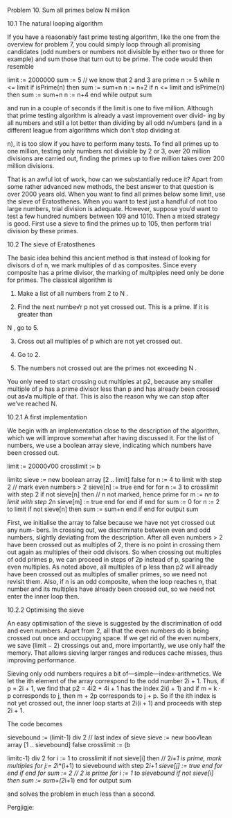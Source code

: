 Problem 10.  Sum all  primes below N  million

10.1    The natural looping algorithm

If you  have  a  reasonably  fast  prime  testing  algorithm,   like the  one  from  the overview for problem  7, you could simply loop through  all promising  candidates (odd  numbers  or numbers  not  divisible by either  two or three  for example)  and sum those that  turn  out to be prime.  The code would then resemble

limit  := 2000000
sum := 5       // we know  that  2 and 3 are prime n := 5
while  n <= limit
if isPrime(n)  then  sum := sum+n n := n+2
if n <= limit  and isPrime(n)  then  sum := sum+n n := n+4
end while output  sum

and run in a couple of seconds if the limit is one to five million.
Although that  prime testing  algorithm  is already a vast improvement over divid- ing by all numbers and still a lot better  than  dividing by all odd n√umbers  (and 
in a different league from algorithms  which don’t stop dividing at
 
n),  it is too 
slow if you have  to  perform  many  tests.   To  find all primes  up  to  one million, testing  only numbers not divisible by 2 or 3, over 20 million divisions are carried out, finding the primes up to five million takes over 200 million divisions.

That  is an awful lot of work, how can we substantially  reduce it?
Apart  from some rather  advanced new methods, the best answer to that  question is over 2000 years old.  When you want  to find all primes below some limit,  use the sieve of Eratosthenes. When you want to test  just a handful of not too large numbers,  trial division is adequate.   However, suppose you’d want to test  a few hundred numbers between 109 and 1010. Then a mixed strategy is good. First use a sieve to find the primes up to 105, then perform trial division by these primes.

10.2     The sieve of Eratosthenes

The basic idea behind this ancient method  is that  instead of looking for divisors d of n, we mark multiples  of d as composites.  Since every composite has a prime divisor,  the  marking  of multpiples  need only be done for primes.   The  classical algorithm  is 

1. Make a list of all numbers from 2 to N .

2. Find the next numbe√r p not yet crossed out.  This is a prime. 
If it is greater than
 
N , go to 5. 

3. Cross out all multiples of p which are not yet crossed out.

4. Go to 2.

5. The numbers not crossed out are the primes not exceeding N .

You only need to start  crossing out multiples at p2, because any smaller multiple of p has a prime divisor less than p and has already been crossed out as√a multiple
of that.  This is also the reason why we can stop after we’ve reached     N.

10.2.1     A first implementation

We begin with an implementation close to the description of the algorithm,  which we will improve somewhat after having discussed it.  For the list of numbers,  we use a boolean array  sieve, indicating  which numbers have been crossed out.

limit  := 20000√00 
crosslimit  := b
 
limitc 
sieve  := new boolean  array  [2 .. limit]  false
for n := 4 to limit  with  step  2         // mark  even  numbers  > 2 sieve[n]  := true
end for
for n := 3 to crosslimit  with  step  2
if not sieve[n]  then      // n not marked,  hence  prime for m := n*n to limit  with  step  2*n
sieve[m]  := true end for
end if
end for sum := 0
for n := 2 to limit
if not sieve[n]  then sum := sum+n
end if end for output  sum 

First,  we initialise the array to false because we have not yet crossed out any num- bers.  In crossing out,  we discriminate  between even and  odd numbers,  slightly deviating  from the  description.   After  all even numbers  > 2 have been crossed out  as multiples  of 2, there  is no point  in crossing them  out  again as multiples of their odd divisors.   So when crossing out  multiples  of odd primes  p, we can proceed in steps of 2p instead  of p, sparing the  even multiples.  As noted  above, all multiples  of p less than  p2  will already  have been crossed out as multiples  of smaller primes, so we need not revisit them.  Also, if n is an odd composite, when the loop reaches n, that  number and its multiples have already been crossed out, so we need not enter the inner loop then.

10.2.2   Optimising the sieve

An easy optimisation  of the  sieve is suggested  by the discrimination  of odd and even numbers.  Apart  from 2, all that  the even numbers  do is being crossed out once and occupying space.  If we get rid of the even numbers,  we save (limit − 2) crossings out and, more importantly, we use only half the memory.  That  allows sieving larger ranges and reduces cache misses, thus improving performance.

Sieving only odd numbers  requires a bit  of—simple—index-arithmetics.  We let the  ith    element of the  array  correspond  to  the  odd number  2i + 1.   Thus,  if p = 2i + 1, we find that  p2 = 4i2 + 4i + 1 has the index 2i(i + 1) and if m = k · p corresponds to j, then m + 2p corresponds to j + p. So if the ith   index is not yet crossed out, the inner loop starts  at 2i(i + 1) and proceeds with step 2i + 1.

The code becomes

sievebound  := (limit-1)  div 2   // last  index  of sieve sieve  := new boo√lean array  [1 .. sievebound]  false 
crosslimit  := (b
 
limitc-1)  div 2 
for i := 1 to crosslimit
if not sieve[i]  then      // 2*i+1  is prime,  mark  multiples for j:= 2*i*(i+1)  to sievebound  with  step  2*i+1
sieve[j]  := true end for
end if end for
sum := 2       // 2 is prime
for i := 1 to sievebound
if not sieve[i]  then  sum := sum+(2*i+1)
end for output  sum

and solves the problem in much less than  a second.

Pergjigje:
